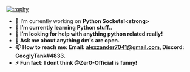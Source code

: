 
[![trophy](https://github-profile-trophy.vercel.app/?username=ryo-ma&theme=onedark)](https://github.com/ryo-ma/github-profile-trophy)

- 🔭 I’m currently working on <strong>Python Sockets!<strong\>
- 🌱 I’m currently learning Python stuff..
- 🤔 I’m looking for help with anything python related really!
- 💬 Ask me about anything dm's are open.
- 📫 How to reach me: Email: alexzander7041@gmail.com, Discord: GooglyTank#4833.
- ⚡ Fun fact: I dont think @Zer0-Official is funny!

